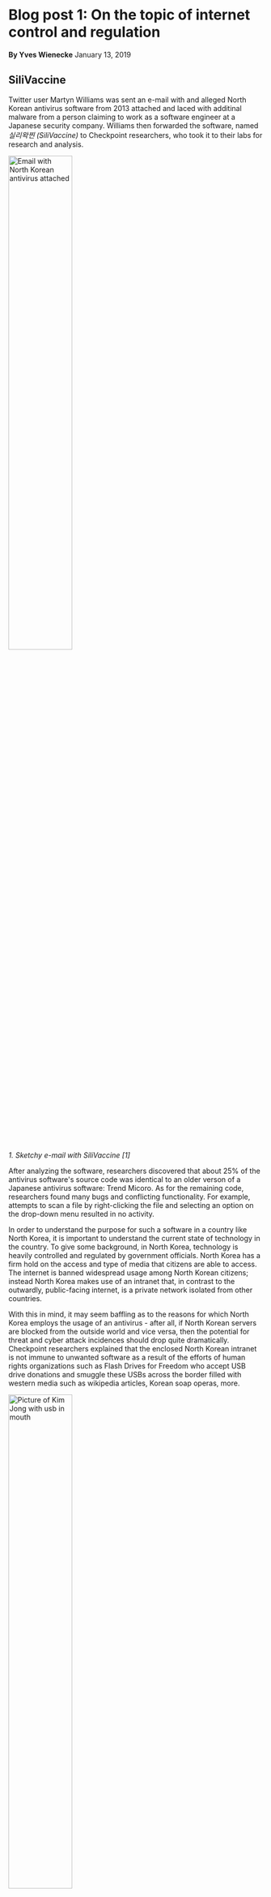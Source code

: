 # Blog post 1: On the topic of internet control and regulation

**By Yves Wienecke**
January 13, 2019

## SiliVaccine

Twitter user Martyn Williams was sent an e-mail with and alleged North Korean antivirus software from 2013 attached 
and laced with additinal malware from a person claiming to work as a software engineer at a Japanese security company. 
Williams then forwarded the software, named *실리왁찐 (SiliVaccine)* to Checkpoint researchers, who took it to their
labs for research and analysis.

<img alt="Email with North Korean antivirus attached" src="https://media.kasperskydaily.com/wp-content/uploads/sites/85/2019/01/09104304/35c3-dprk-antivirus-slide-1.jpg" width="50%"/>

_1. Sketchy e-mail with SiliVaccine [1]_



After analyzing the software, researchers discovered that about 25% of the antivirus
software's source code was identical to an older verson of a Japanese antivirus software: Trend Micoro. 
As for the remaining code, researchers found many bugs and conflicting functionality. For example, attempts 
to scan a file by right-clicking the file and selecting an option on the drop-down menu resulted in no activity.


In order to understand the purpose for such a software in a country like North Korea, it is important to understand
the current state of technology in the country. To give some background, in North Korea, technology is heavily 
controlled and regulated by government officials. North Korea has a firm hold on the access and type of media that 
citizens are able to access. The internet is banned widespread usage among North Korean citizens; instead North Korea 
makes use of an intranet that, in contrast to the outwardly, public-facing internet, is a private network isolated 
from other countries. 


With this in mind, it may seem baffling as to the reasons for which North Korea employs the usage of an antivirus - 
after all, if North Korean servers are blocked from the outside world and vice versa, then the potential for threat 
and cyber attack incidences should drop quite dramatically. Checkpoint researchers explained that the enclosed North 
Korean intranet is not immune to unwanted software as a result of the efforts of human rights organizations 
such as Flash Drives for Freedom who accept USB drive donations and smuggle these USBs across the border filled with 
western media such as wikipedia articles, Korean soap operas, more.


<img alt="Picture of Kim Jong with usb in mouth" src="https://proxy.duckduckgo.com/iu/?u=https%3A%2F%2Fthenypost.files.wordpress.com%2F2017%2F03%2F170315-north-korea-usb-drives-feature.jpg%3Fquality%3D90%26strip%3Dall%26w%3D1200&f=1" width="50%" />

_2. "Importing hope into North Korea, one USB drive at a time" [2]_



North Korea's control over the content that citizens are able to view raises an interesting question about the role
of government in regulating content shared over the internet. In the case of North Korea, where viewing banned 
material is punishable by public execution, governmental control is an obvious breach of rights. However, in places
outside of the DPRK, the ethics of regulating the internet is not so black and white.



## The Great Firewall of China [3]
Following suite in censorship of media, China is notorious for its usage of a strict firewall that restricts major
website such as Google, Facebook, and Youtube. On one hand, Chinese alternative platforms such as weibo and baidu
receive greater traffic and Chinese support. On the other hand, citizens and people travelling through China are
forced to go against Chinese law and use a VPN in order to bypass the firewall to access their e-mail on google or
watch the latest update from a youtube blogger. This is a huge roadbloack for minority group who seek community
and content from western sites, such as LGBT youth in China. [3]

Regulation of websites has some advantages: protecting national security from hate or terrorist groups, and
restricting access to website that sell illegal products or offer illegal services. However, when it is the 
government that has the final say on what gets goes or gets blocked, regulation becomes a slippery slope
that can lead to censorship of view critical of the current politics and propaganda. In fact, Google came
under fire last year for enabling China's restrictive firewall with work on Project Dragonfly.



## Project Dragonfly
Not too long after employees of Google protested the company's collaboration with the American military for using
artificial intelligence along with drones to identify human targts, the 
tech giant was placed under scrutiny once again for working with China on a search engine, named Dragonfly. [4] 
This variant of the google search engine would greatly expand the userbase and boost revenue for Google on the
condition that the engine agree with Chinese censorship laws and internet regulation. This would silence peaceful
protests or produce misleading results for topics that may cast the government in a bad light. Searching on such
asn engine for information on Tiananmen Square would return no result insteading the greusome reality of the 
government demolishing groups of protesters.

Google is not the only company guilty of interacting with China despite ethical concerns. After being banned in China
in 2009, Facebook has been attempting to develop relationships with Chinese companies to expand their market in
China. These attempts involve sharing data with Chinese companies such as Huawei - a company that is in close
contact with the Chinese government. Due to concerns of cyber espionage from microscopic cards on Huawei phones,
the company is now unofficially banned from being sold in America by large telcom companies like AT&T and Verizon. 



## Internet regulation in America
Government regulation of a large platform for discussion and expressing one's opinions presents 
the potential for abuse of power and overregulation. Although *some* regulation is necessary to uphold current
laws against illegal activities like the circulation of child pornography, it is easy for regulation to hinder
free speech. The discussion over regulating the internet is especially concerning due to the natural state of 
the internet: ever changing and rapidly dynamic. Internet trends and jokes can sometimes last mere days before
changing focus to something completely different. 

It seems that there is a deficit in the discussion of internet regulation of lawmakers and government officials 
who are qualified and highly knowledgeable about the today's technology and the innerworkings of the internet.
Virtual space is new and can not be approached the same way as physical space. For example, copyright laws on 
youtube videos and laws regarding net neutrality stir mixed emotions amongst internet users, lawmakers, and companies.
Furthermore, decisions on regulation laws have the potential for setting positive or negative precedent, which 
will impact the way in which the Internet is controlled in the future.



## Future Steps

I believe that it is integral to promote discussion between organizations dedicated to technology and the internet,
and lawmakers. Active public discourse over future state of internet regulation should be held to include the 
various perspectives of not only businesses and corportations, but also users. The impact of regulation reaches
nearly every American, but it is unfathomable to expect every technology user to understand the details and 
implications of internet regulation.

However, there are a number of well-informed users such as content creators on youtube, website masters,
contributors to open source software, and podcast hosts, who could enlighten and provide advice to lawmakers 
for approching technology topics. The internet is a very powerful tool that is a part of the fabric of daily life
for many Americans, so I believe that decisions regarding its regulation should include voices from many Americans.
Regardless of how the future of regulation progresses, I hope that companies will better prioritize ethics
and humanity rather than threatening democracy for revenue.


<br /><br /><br /><br />

<hr>

## Sources
[1] Perekalin, Alex. "SiliVaccine: Antivirus from North Korea." *Kaspersky Lab official blog,* 9 Jan. 2019, [usa.kaspersky.com/blog/35c3-dprk-antivirus/16942](usa.kaspersky.com/blog/35c3-dprk-antivirus/16942/). <br />

[2] Miller, Joshua Rhett. "Importing hope into North Korea, one USB drive at a time." *New York Post,* 17 Mar. 2017, [nypost.com/2017/03/17/importing-hope-into-north-korea-one-usb-drive-at-a-time/](nypost.com/2017/03/17/importing-hope-into-north-korea-one-usb-drive-at-a-time/). <br />

[3] i-D. "China's Youth Breaking Through the Great Wall." *Youtube,* 15 Feb. 2018, www.youtube.com/watch?v=Buk8h5ijysQ. <br />

[4] Shane, Scott, Daisuke Wakabayashi. "'The Business of War': Google Employees Protest Work for the Pentagon," *The New York Times,* 4 Apr 2018, [www.nytimes.com/2018/04/04/technology/google-letter-ceo-pentagon-project.html](www.nytimes.com/2018/04/04/technology/google-letter-ceo-pentagon-project.html). <br />

[5] LaForgia, Michael, Gabrial J.X. Dance. "Facebook Gave Data Access to Chinese Firm Flagged by U.S. Intelligence." *The New York Times,* 5 Jun 2018, [www.nytimes.com/2018/06/05/technology/facebook-device-partnerships-china.html](www.nytimes.com/2018/06/05/technology/facebook-device-partnerships-china.html). <br />
